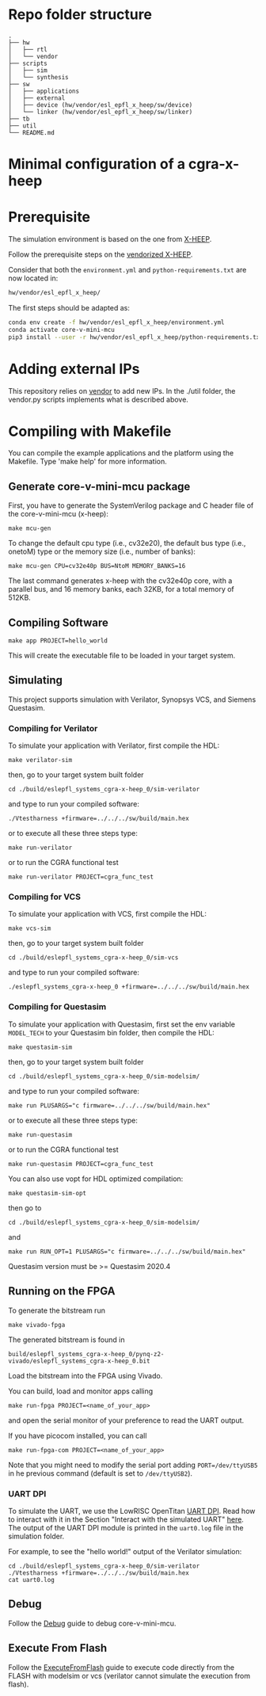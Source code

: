 # Repo folder structure

    .
    ├── hw
    │   ├── rtl
    │   └── vendor
    ├── scripts
    │   ├── sim
    │   └── synthesis
    ├── sw
    │   ├── applications
    │   ├── external
    │   ├── device (hw/vendor/esl_epfl_x_heep/sw/device)
    │   └── linker (hw/vendor/esl_epfl_x_heep/sw/linker)
    ├── tb
    ├── util
    └── README.md



Minimal configuration of a cgra-x-heep
============================

# Prerequisite

The simulation environment is based on the one from [X-HEEP](https://github.com/esl-epfl/x-heep).

Follow the prerequisite steps on the [vendorized X-HEEP](https://github.com/esl-epfl/cgra_x_heep/tree/main/hw/vendor/esl_epfl_x_heep#prerequisite).

Consider that both the `environment.yml` and `python-requirements.txt` are now located in:
```bash
hw/vendor/esl_epfl_x_heep/
```
The first steps should be adapted as:
```bash
conda env create -f hw/vendor/esl_epfl_x_heep/environment.yml
conda activate core-v-mini-mcu
pip3 install --user -r hw/vendor/esl_epfl_x_heep/python-requirements.txt
```

# Adding external IPs

This repository relies on [vendor](https://docs.opentitan.org/doc/ug/vendor_hw/) to add new IPs.
In the ./util folder, the vendor.py scripts implements what is described above.

# Compiling with Makefile

You can compile the example applications and the platform using the Makefile. Type 'make help' for more information.

## Generate core-v-mini-mcu package

First, you have to generate the SystemVerilog package and C header file of the core-v-mini-mcu (x-heep):

```
make mcu-gen
```

To change the default cpu type (i.e., cv32e20), the default bus type (i.e., onetoM) type
or the memory size (i.e., number of banks):

```
make mcu-gen CPU=cv32e40p BUS=NtoM MEMORY_BANKS=16
```

The last command generates x-heep with the cv32e40p core, with a parallel bus, and 16 memory banks,
each 32KB, for a total memory of 512KB.

## Compiling Software

```
make app PROJECT=hello_world
```

This will create the executable file to be loaded in your target system.

## Simulating

This project supports simulation with Verilator, Synopsys VCS, and Siemens Questasim.

### Compiling for Verilator

To simulate your application with Verilator, first compile the HDL:

```
make verilator-sim
```

then, go to your target system built folder

```
cd ./build/eslepfl_systems_cgra-x-heep_0/sim-verilator
```

and type to run your compiled software:

```
./Vtestharness +firmware=../../../sw/build/main.hex
```

or to execute all these three steps type:

```
make run-verilator
```

or to run the CGRA functional test

```
make run-verilator PROJECT=cgra_func_test
```


### Compiling for VCS

To simulate your application with VCS, first compile the HDL:

```
make vcs-sim
```

then, go to your target system built folder

```
cd ./build/eslepfl_systems_cgra-x-heep_0/sim-vcs
```

and type to run your compiled software:

```
./eslepfl_systems_cgra-x-heep_0 +firmware=../../../sw/build/main.hex
```

### Compiling for Questasim

To simulate your application with Questasim, first set the env variable `MODEL_TECH` to your Questasim bin folder, then compile the HDL:

```
make questasim-sim
```

then, go to your target system built folder

```
cd ./build/eslepfl_systems_cgra-x-heep_0/sim-modelsim/
```

and type to run your compiled software:

```
make run PLUSARGS="c firmware=../../../sw/build/main.hex"
```

or to execute all these three steps type:

```
make run-questasim
```

or to run the CGRA functional test

```
make run-questasim PROJECT=cgra_func_test
```

You can also use vopt for HDL optimized compilation:

```
make questasim-sim-opt
```

then go to

```
cd ./build/eslepfl_systems_cgra-x-heep_0/sim-modelsim/
```
and

```
make run RUN_OPT=1 PLUSARGS="c firmware=../../../sw/build/main.hex"
```

Questasim version must be >= Questasim 2020.4

## Running on the FPGA

To generate the bitstream run
```
make vivado-fpga
```

The generated bitstream is found in
```
build/eslepfl_systems_cgra-x-heep_0/pynq-z2-vivado/eslepfl_systems_cgra-x-heep_0.bit
```

Load the bitstream into the FPGA using Vivado.

You can build, load and monitor apps calling
```
make run-fpga PROJECT=<name_of_your_app>
```
and open the serial monitor of your preference to read the UART output.

If you have picocom installed, you can call
```
make run-fpga-com PROJECT=<name_of_your_app>
```
Note that you might need to modify the serial port adding `PORT=/dev/ttyUSB5` in he previous command (default is set to `/dev/ttyUSB2`).

### UART DPI

To simulate the UART, we use the LowRISC OpenTitan [UART DPI](https://github.com/lowRISC/opentitan/tree/master/hw/dv/dpi/uartdpi).
Read how to interact with it in the Section "Interact with the simulated UART" [here](https://docs.opentitan.org/doc/ug/getting_started_verilator/).
The output of the UART DPI module is printed in the `uart0.log` file in the simulation folder.

For example, to see the "hello world!" output of the Verilator simulation:

```
cd ./build/eslepfl_systems_cgra-x-heep_0/sim-verilator
./Vtestharness +firmware=../../../sw/build/main.hex
cat uart0.log
```
## Debug

Follow the [Debug](./hw/vendor/esl_epfl_x_heep/Debug.md) guide to debug core-v-mini-mcu.

## Execute From Flash

Follow the [ExecuteFromFlash](./hw/vendor/esl_epfl_x_heep/ExecuteFromFlash.md) guide to execute code directly from the FLASH with modelsim or vcs (verilator cannot simulate the execution from flash).
